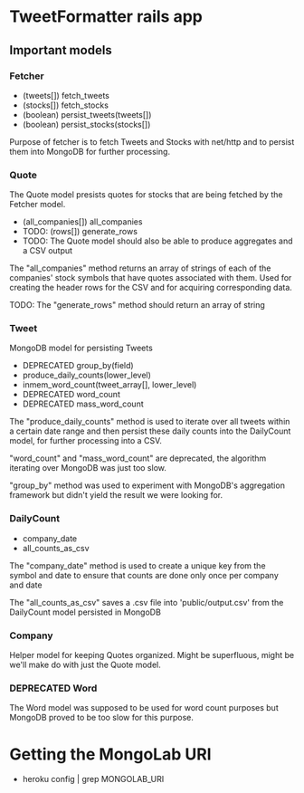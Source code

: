 # TweetFormatter rails app

## Important models

### Fetcher
* (tweets[]) fetch_tweets
* (stocks[]) fetch_stocks
* (boolean) persist_tweets(tweets[])
* (boolean) persist_stocks(stocks[])

Purpose of fetcher is to fetch Tweets and Stocks with net/http and to persist them into MongoDB for further processing.

### Quote
The Quote model presists quotes for stocks that are being fetched by the Fetcher model.

* (all_companies[]) all_companies
* TODO: (rows[]) generate_rows
* TODO: The Quote model should also be able to produce aggregates and a CSV output

The "all_companies" method returns an array of strings of each of the companies' stock symbols that have quotes associated with them. Used for creating the header rows for the CSV and for acquiring corresponding data.

TODO: The "generate_rows" method should return an array of string 

### Tweet
MongoDB model for persisting Tweets

* DEPRECATED group_by(field) 
* produce_daily_counts(lower_level)
* inmem_word_count(tweet_array[], lower_level)
* DEPRECATED word_count
* DEPRECATED mass_word_count

The "produce_daily_counts" method is used to iterate over all tweets within a certain date range and then persist these daily counts into the DailyCount model, for further processing into a CSV.

"word_count" and "mass_word_count" are deprecated, the algorithm iterating over MongoDB was just too slow.

"group_by" method was used to experiment with MongoDB's aggregation framework but didn't yield the result we were looking for.

### DailyCount
* company_date
* all_counts_as_csv

The "company_date" method is used to create a unique key from the symbol and date to ensure that counts are done only once per company and date

The "all_counts_as_csv" saves a .csv file into 'public/output.csv' from the DailyCount model persisted in MongoDB

### Company
Helper model for keeping Quotes organized. Might be superfluous, might be we'll make do with just the Quote model.

### DEPRECATED Word
The Word model was supposed to be used for word count purposes but MongoDB proved to be too slow for this purpose.

# Getting the MongoLab URI
* heroku config | grep MONGOLAB_URI
